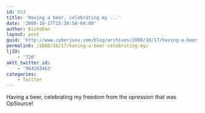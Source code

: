 ```yaml
---
id: 553
title: 'Having a beer, celebrating my ...'
date: '2008-10-17T15:38:58-04:00'
author: DizkoDan
layout: post
guid: 'http://www.cyberjunx.com/blog/archives/2008/10/17/having-a-beer-celebrating-my/'
permalink: /2008/10/17/having-a-beer-celebrating-my/
ljID:
    - '720'
aktt_twitter_id:
    - '964283463'
categories:
    - Twitter
---
```


Having a beer, celebrating my freedom from the opression that was OpSource!